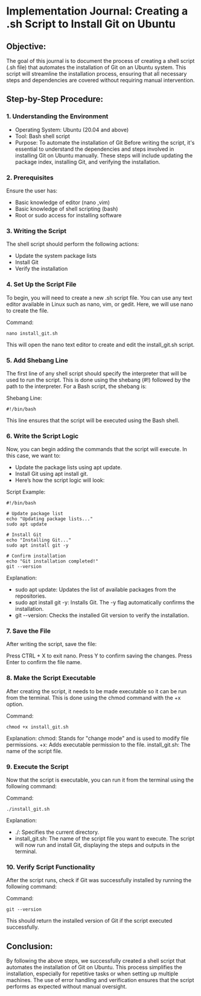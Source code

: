 # Implementation Journal: Creating a .sh Script to Install Git on Ubuntu


## Objective:
The goal of this journal is to document the process of creating a shell script (.sh file) that automates the installation of Git on an Ubuntu system. This script will streamline the installation process, ensuring that all necessary steps and dependencies are covered without requiring manual intervention.

## Step-by-Step Procedure:
 ### 1. Understanding the Environment
- Operating System: Ubuntu (20.04 and above)
- Tool: Bash shell script
- Purpose: To automate the installation of Git
Before writing the script, it's essential to understand the dependencies and steps involved in installing Git on Ubuntu manually. These steps will include updating the package index, installing Git, and verifying the installation.

### 2. Prerequisites
Ensure the user has:
- Basic knowledge of editor (nano ,vim)
- Basic knowledge of shell scripting (bash)
- Root or sudo access for installing software
### 3. Writing the Script
The shell script should perform the following actions:

- Update the system package lists
- Install Git
- Verify the installation

### 4. Set Up the Script File
To begin, you will need to create a new .sh script file. You can use any text editor available in Linux such as nano, vim, or gedit. Here, we will use nano to create the file.

Command:
```
nano install_git.sh
```
This will open the nano text editor to create and edit the install_git.sh script.

### 5. Add Shebang Line
The first line of any shell script should specify the interpreter that will be used to run the script. This is done using the shebang (#!) followed by the path to the interpreter. For a Bash script, the shebang is:

Shebang Line:
```
#!/bin/bash
```
This line ensures that the script will be executed using the Bash shell.

### 6. Write the Script Logic
Now, you can begin adding the commands that the script will execute. In this case, we want to:

- Update the package lists using apt update.
- Install Git using apt install git.
- Here’s how the script logic will look:

Script Example:

```
#!/bin/bash

# Update package list
echo "Updating package lists..."
sudo apt update

# Install Git
echo "Installing Git..."
sudo apt install git -y

# Confirm installation
echo "Git installation completed!"
git --version
```
Explanation:
- sudo apt update: Updates the list of available packages from the repositories.
- sudo apt install git -y: Installs Git. The -y flag automatically confirms the installation.
- git --version: Checks the installed Git version to verify the installation.
### 7. Save the File
After writing the script, save the file:

Press CTRL + X to exit nano.
Press Y to confirm saving the changes.
Press Enter to confirm the file name.
### 8. Make the Script Executable
After creating the script, it needs to be made executable so it can be run from the terminal. This is done using the chmod command with the +x option.

Command:
```
chmod +x install_git.sh
```
Explanation:
chmod: Stands for "change mode" and is used to modify file permissions.
+x: Adds executable permission to the file.
install_git.sh: The name of the script file.
### 9. Execute the Script
Now that the script is executable, you can run it from the terminal using the following command:

Command:
```
./install_git.sh
```
Explanation:
- ./: Specifies the current directory.
- install_git.sh: The name of the script file you want to execute.
The script will now run and install Git, displaying the steps and outputs in the terminal.
### 10. Verify Script Functionality
After the script runs, check if Git was successfully installed by running the following command:

Command:
```
git --version
```
This should return the installed version of Git if the script executed successfully.

## Conclusion:
By following the above steps, we successfully created a shell script that automates the installation of Git on Ubuntu. This process simplifies the installation, especially for repetitive tasks or when setting up multiple machines. The use of error handling and verification ensures that the script performs as expected without manual oversight.
